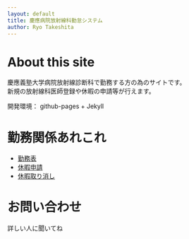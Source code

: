 ```yaml
---
layout: default
title: 慶應病院放射線科勤怠システム
author: Ryo Takeshita
---
```


# About this site
慶應義塾大学病院放射線診断科で勤務する方の為のサイトです。  
新規の放射線科医師登録や休暇の申請等が行えます。  
  
開発環境： github-pages + Jekyll   

# 勤務関係あれこれ
* [勤務表](https://www.dropbox.com/s/hg4fywdx3k3ikom/duty.pdf?dl=0)
* [休暇申請](./newHoliday.md)
* [休暇取り消し](./modHoliday.md)
  
# お問い合わせ
詳しい人に聞いてね